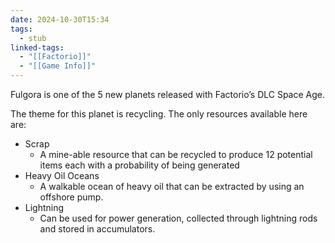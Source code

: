 ```yaml
---
date: 2024-10-30T15:34
tags:
  - stub
linked-tags:
  - "[[Factorio]]"
  - "[[Game Info]]"
---
```

Fulgora is one of the 5 new planets released with Factorio’s DLC Space Age.

The theme for this planet is recycling. The only resources available here are:
- Scrap
	- A mine-able resource that can be recycled to produce 12 potential items each with a probability of being generated
- Heavy Oil Oceans
	- A walkable ocean of heavy oil that can be extracted by using an offshore pump.
- Lightning
	- Can be used for power generation, collected through lightning rods and stored in accumulators.
